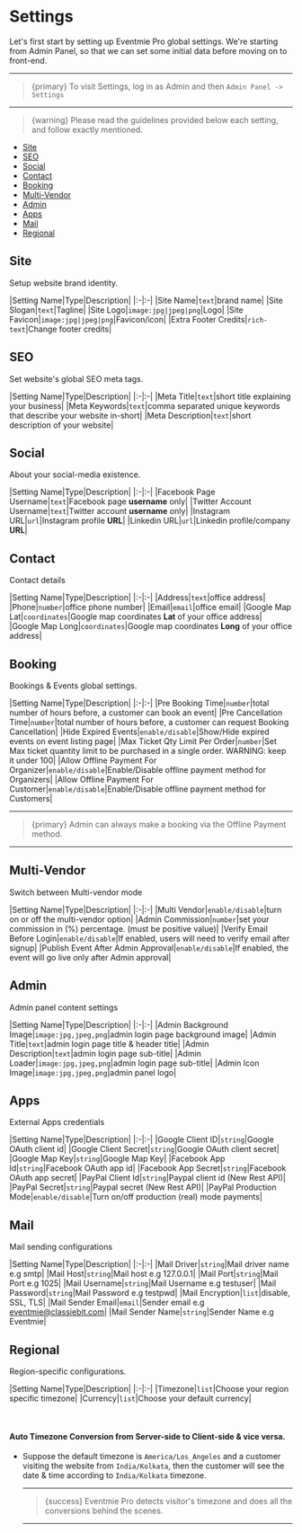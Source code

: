 # Settings

Let's first start by setting up Eventmie Pro global settings. We're starting from Admin Panel, so that we can set some initial data before moving on to front-end.

---

>{primary} To visit Settings, log in as Admin and then `Admin Panel -> Settings`

---

> {warning} Please read the guidelines provided below each setting, and follow exactly mentioned.


- [Site](#Site)
- [SEO](#SEO)
- [Social](#Social)
- [Contact](#Contact)
- [Booking](#Booking)
- [Multi-Vendor](#Multi-Vendor)
- [Admin](#Admin)
- [Apps](#Apps)
- [Mail](#Mail)
- [Regional](#Regional)

<a name="Site"></a>
## Site

Setup website brand identity.


|Setting Name|Type|Description|
|:-|:-|
|Site Name|`text`|brand name|
|Site Slogan|`text`|Tagline|
|Site Logo|`image:jpg|jpeg|png`|Logo|
|Site Favicon|`image:jpg|jpeg|png`|Favicon/icon|
|Extra Footer Credits|`rich-text`|Change footer credits|



<a name="SEO"></a>
## SEO

Set website's global SEO meta tags.


|Setting Name|Type|Description|
|:-|:-|
|Meta Title|`text`|short title explaining your business|
|Meta Keywords|`text`|comma separated unique keywords that describe your website in-short|
|Meta Description|`text`|short description of your website|



<a name="Social"></a>
## Social

About your social-media existence.


|Setting Name|Type|Description|
|:-|:-|
|Facebook Page Username|`text`|Facebook page **username** only|
|Twitter Account Username|`text`|Twitter account **username** only|
|Instagram URL|`url`|Instagram profile **URL**|
|Linkedin URL|`url`|Linkedin profile/company **URL**|




<a name="Contact"></a>
## Contact

Contact details


|Setting Name|Type|Description|
|:-|:-|
|Address|`text`|office address|
|Phone|`number`|office phone number|
|Email|`email`|office email|
|Google Map Lat|`coordinates`|Google map coordinates **Lat** of your office address| 
|Google Map Long|`coordinates`|Google map coordinates **Long** of your office address| 




<a name="Booking"></a>
## Booking

Bookings & Events global settings.


|Setting Name|Type|Description|
|:-|:-|
|Pre Booking Time|`number`|total number of hours before, a customer can book an event|
|Pre Cancellation Time|`number`|total number of hours before, a customer can request Booking Cancellation|
|Hide Expired Events|`enable/disable`|Show/Hide expired events on event listing page|
|Max Ticket Qty Limit Per Order|`number`|Set Max ticket quantity limit to be purchased in a single order. WARNING: keep it under 100|
|Allow Offline Payment For Organizer|`enable/disable`|Enable/Disable offline payment method for Organizers|
|Allow Offline Payment For Customer|`enable/disable`|Enable/Disable offline payment method for Customers|

---

>{primary} Admin can always make a booking via the Offline Payment method.

---

<a name="Multi-Vendor"></a>
## Multi-Vendor

Switch between Multi-vendor mode

|Setting Name|Type|Description|
|:-|:-|
|Multi Vendor|`enable/disable`|turn on or off the multi-vendor option|
|Admin Commission|`number`|set your commission in (%) percentage. (must be positive value)|
|Verify Email Before Login|`enable/disable`|If enabled, users will need to verify email after signup|
|Publish Event After Admin Approval|`enable/disable`|If enabled, the event will go live only after Admin approval|



<a name="Admin"></a>
## Admin

Admin panel content settings


|Setting Name|Type|Description|
|:-|:-|
|Admin Background Image|`image:jpg,jpeg,png`|admin login page background image|
|Admin Title|`text`|admin login page title & header title|
|Admin Description|`text`|admin login page sub-title|
|Admin Loader|`image:jpg,jpeg,png`|admin login page sub-title|
|Admin Icon Image|`image:jpg,jpeg,png`|admin panel logo|







<a name="Apps"></a>
## Apps

External Apps credentials


|Setting Name|Type|Description|
|:-|:-|
|Google Client ID|`string`|Google OAuth client id|
|Google Client Secret|`string`|Google OAuth client secret|
|Google Map Key|`string`|Google Map Key|
|Facebook App Id|`string`|Facebook OAuth app id|
|Facebook App Secret|`string`|Facebook OAuth app secret|
|PayPal Client Id|`string`|Paypal client id (New Rest API)|
|PayPal Secret|`string`|Paypal secret (New Rest API)|
|PayPal Production Mode|`enable/disable`|Turn on/off production (real) mode payments|






<a name="Mail"></a>
## Mail

Mail sending configurations


|Setting Name|Type|Description|
|:-|:-|
|Mail Driver|`string`|Mail driver name e.g smtp|
|Mail Host|`string`|Mail host e.g 127.0.0.1|
|Mail Port|`string`|Mail Port e.g 1025|
|Mail Username|`string`|Mail Username e.g testuser|
|Mail Password|`string`|Mail Password e.g testpwd|
|Mail Encryption|`list`|disable, SSL, TLS|
|Mail Sender Email|`email`|Sender email e.g eventmie@classiebit.com|
|Mail Sender Name|`string`|Sender Name e.g Eventmie|






<a name="Regional"></a>
## Regional

Region-specific configurations.


|Setting Name|Type|Description|
|:-|:-|
|Timezone|`list`|Choose your region specific timezone|
|Currency|`list`|Choose your default currency|


<br>

#### Auto Timezone Conversion from Server-side to Client-side & vice versa.

- Suppose the default timezone is `America/Los_Angeles` and a customer visiting the website from `India/Kolkata`, then the customer will see the date & time according to `India/Kolkata` timezone.

    ---

    > {success} Eventmie Pro detects visitor's timezone and does all the conversions behind the scenes.

    ---



